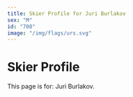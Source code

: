 ```yaml
---
title: Skier Profile for Juri Burlakov
sex: "M"
id: "708"
image: "/img/flags/urs.svg" 
---
```


# Skier Profile

This page is for: Juri Burlakov.
    